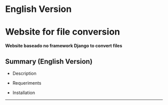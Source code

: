 # English Version
# Website for file conversion

**Website baseado no framework Django to convert files**

## Summary (English Version)

* Description

* Requeriments

* Installation

<hr>